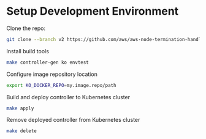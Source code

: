 # Setup Development Environment

Clone the repo:

```sh
git clone --branch v2 https://github.com/aws/aws-node-termination-handler.git 
```

Install build tools

```sh
make controller-gen ko envtest
```

Configure image repository location

```sh
export KO_DOCKER_REPO=my.image.repo/path
```

Build and deploy controller to Kubernetes cluster

```sh
make apply
```

Remove deployed controller from Kubernetes cluster

```sh
make delete
```
